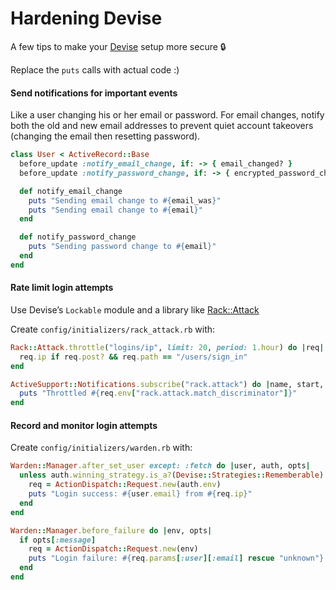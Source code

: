 # Hardening Devise

A few tips to make your [Devise](https://github.com/plataformatec/devise) setup more secure :lock:

Replace the `puts` calls with actual code :)

#### Send notifications for important events

Like a user changing his or her email or password. For email changes, notify both the old and new email addresses to prevent quiet account takeovers (changing the email then resetting password).

```ruby
class User < ActiveRecord::Base
  before_update :notify_email_change, if: -> { email_changed? }
  before_update :notify_password_change, if: -> { encrypted_password_changed? }

  def notify_email_change
    puts "Sending email change to #{email_was}"
    puts "Sending email change to #{email}"
  end

  def notify_password_change
    puts "Sending password change to #{email}"
  end
end
```

#### Rate limit login attempts

Use Devise’s `Lockable` module and a library like [Rack::Attack](https://github.com/kickstarter/rack-attack)

Create `config/initializers/rack_attack.rb` with:

```ruby
Rack::Attack.throttle("logins/ip", limit: 20, period: 1.hour) do |req|
  req.ip if req.post? && req.path == "/users/sign_in"
end

ActiveSupport::Notifications.subscribe("rack.attack") do |name, start, finish, request_id, req|
  puts "Throttled #{req.env["rack.attack.match_discriminator"]}"
end
```

#### Record and monitor login attempts

Create `config/initializers/warden.rb` with:

```ruby
Warden::Manager.after_set_user except: :fetch do |user, auth, opts|
  unless auth.winning_strategy.is_a?(Devise::Strategies::Rememberable)
    req = ActionDispatch::Request.new(auth.env)
    puts "Login success: #{user.email} from #{req.ip}"
  end
end

Warden::Manager.before_failure do |env, opts|
  if opts[:message]
    req = ActionDispatch::Request.new(env)
    puts "Login failure: #{req.params[:user][:email] rescue "unknown"} from #{req.ip} for #{opts[:message]}"
  end
end
```

